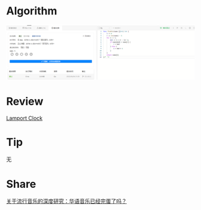 # Algorithm

![算法](../../images/temp/ricardoyu-2023-06-04.png "算法")

# Review

[Lamport Clock](https://martinfowler.com/articles/patterns-of-distributed-systems/lamport-clock.html)

# Tip

无

# Share

[关于流行音乐的深度研究：华语音乐已经完蛋了吗？](https://www.bilibili.com/video/BV1m8411P7v7/?spm_id_from=333.999.0.0&vd_source=20fd2e618c21532965c8123a557a18f6)
